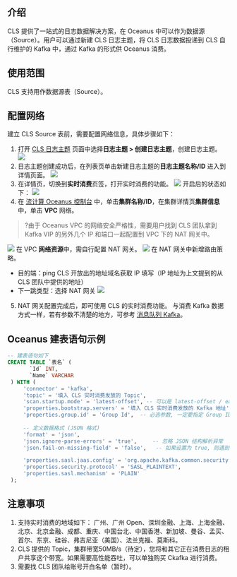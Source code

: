 ## 介绍
CLS 提供了一站式的日志数据解决方案，在 Oceanus 中可以作为数据源（Source）。用户可以通过新建 CLS 日志主题，将 CLS 日志数据投递到 CLS 自行维护的 Kafka 中，通过 Kafka 的形式供 Oceanus 消费。

## 使用范围
CLS 支持用作数据源表（Source）。

## 配置网络
建立 CLS Source 表前，需要配置网络信息，具体步骤如下：
1. 打开 [CLS 日志主题](https://console.cloud.tencent.com/cls/topic?region=ap-guangzhou) 页面中选择**日志主题 > 创建日志主题**，创建日志主题。
![](https://main.qcloudimg.com/raw/cfff31fc07d67bc51056788d90a6baf2.png)
2. 日志主题创建成功后，在列表页单击新建日志主题的**日志主题名称/ID** 进入到详情页面。
![](https://main.qcloudimg.com/raw/eb910d7411bf3bb131772b589ae9a680.png)
3. 在详情页，切换到**实时消费**页签，打开实时消费的功能。
![](https://main.qcloudimg.com/raw/d25a35c7b8ca7188f04ae4628bd184ac.png)
开启后的状态如下：
![](https://main.qcloudimg.com/raw/f0ebde3e05ccc3d09bb12f355b704936.png)
4. 在 [流计算 Oceanus 控制台](https://console.cloud.tencent.com/oceanus/cluster) 中，单击**集群名称/ID**，在集群详情页**集群信息**中，单击 **VPC** 网络。
>?由于 Oceanus VPC 的网络安全严格性，需要用户找到 CLS 团队拿到 Kafka VIP 的另外几个 IP 和端口一起配置到 VPC 下的 NAT 网关中。
>
![](https://main.qcloudimg.com/raw/5b32339416ed805f85cefd8c31d2344f.png)
在 VPC **网络资源**中，需自行配置 NAT 网关。
![](https://main.qcloudimg.com/raw/9bf28a875a22449b061c1446c2547119.png)
在 NAT 网关中新增路由策略。
 - 目的端：ping CLS 开放出的地址域名获取 IP 填写（IP 地址为上文提到的从 CLS 团队中提供的地址）
 - 下一跳类型：选择 NAT 网关
![](https://main.qcloudimg.com/raw/7f78c8bd464fd33a1439b77a52240c87.png)
5. NAT 网关配置完成后，即可使用 CLS 的实时消费功能。
与消费 Kafka 数据方式一样，若有参数不清楚的地方，可参考 [消息队列 Kafka](https://cloud.tencent.com/document/product/849/48310)。

## Oceanus 建表语句示例
```sql 
-- 建表语句如下
CREATE TABLE `表名` (
       `Id` INT,
       `Name` VARCHAR
 ) WITH (
     'connector' = 'kafka',
     'topic' = '填入 CLS 实时消费发放的 Topic',
     'scan.startup.mode' = 'latest-offset', -- 可以是 latest-offset / earliest-offset / specific-offsets / group-offsets 的任何一种
     'properties.bootstrap.servers' = '填入 CLS 实时消费发放的 Kafka 地址',
     'properties.group.id' = 'Group Id',  -- 必选参数, 一定要指定 Group ID
 
     -- 定义数据格式 (JSON 格式)
     'format' = 'json',
     'json.ignore-parse-errors' = 'true',     -- 忽略 JSON 结构解析异常
     'json.fail-on-missing-field' = 'false',   -- 如果设置为 true, 则遇到缺失字段会报错 设置为 false 则缺失字段设置为 null

     'properties.sasl.jaas.config' = 'org.apache.kafka.common.security.plain.PlainLoginModule required username="实例ID#用户名" password="用户密码";',
     'properties.security.protocol' = 'SASL_PLAINTEXT',
     'properties.sasl.mechanism' = 'PLAIN'
 );
```

## 注意事项
1. 支持实时消费的地域如下：
广州、广州 Open、深圳金融、上海、上海金融、北京、北京金融、成都、重庆、中国台北、中国香港、新加坡、曼谷、孟买、首尔、东京、硅谷、弗吉尼亚（美国）、法兰克福、莫斯科。
2. CLS 提供的 Topic，集群带宽50MB/s（待定），您将和其它正在消费日志的租户共享这个带宽。如果需要高性能吞吐，可以单独购买 Ckafka 进行消费。
3. 需要找 CLS 团队给账号开白名单（暂时）。

